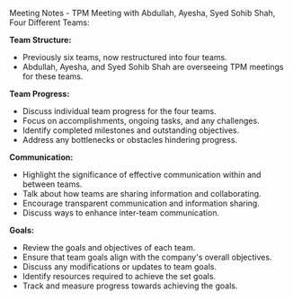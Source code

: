 Meeting Notes - TPM Meeting with Abdullah, Ayesha, Syed Sohib Shah,
Four Different Teams:

**Team Structure:**
- Previously six teams, now restructured into four teams.
- Abdullah, Ayesha, and Syed Sohib Shah are overseeing TPM meetings for these teams.

**Team Progress:**
- Discuss individual team progress for the four teams.
- Focus on accomplishments, ongoing tasks, and any challenges.
- Identify completed milestones and outstanding objectives.
- Address any bottlenecks or obstacles hindering progress.

**Communication:**
- Highlight the significance of effective communication within and between teams.
- Talk about how teams are sharing information and collaborating.
- Encourage transparent communication and information sharing.
- Discuss ways to enhance inter-team communication.

**Goals:**
- Review the goals and objectives of each team.
- Ensure that team goals align with the company's overall objectives.
- Discuss any modifications or updates to team goals.
- Identify resources required to achieve the set goals.
- Track and measure progress towards achieving the goals.

